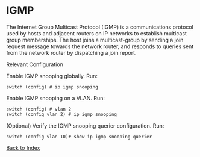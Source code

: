 # IGMP

The Internet Group Multicast Protocol (IGMP) is a communications protocol used by hosts and adjacent routers on IP networks to establish multicast group memberships. The host joins a multicast-group by sending a join request message towards the network router, and responds to queries sent from the network router by dispatching a join report.

Relevant Configuration 

Enable IGMP snooping globally. Run: 

```
switch (config) # ip igmp snooping
```

Enable IGMP snooping on a VLAN. Run: 

```
switch (config) # vlan 2
switch (config vlan 2) # ip igmp snooping
```

(Optional) Verify the IGMP snooping querier configuration. Run:

```
switch (config vlan 10)# show ip igmp snooping querier
```

[Back to Index](#index)

